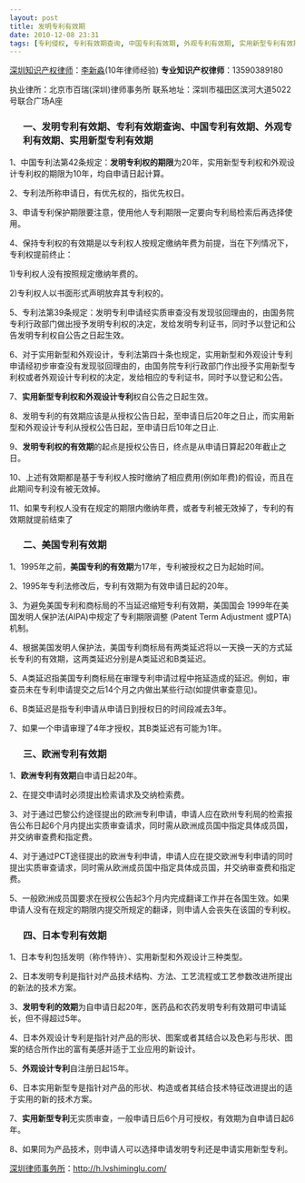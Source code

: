 ```yaml
---
layout: post
title: 发明专利有效期
date: 2010-12-08 23:31
tags: [专利侵权, 专利有效期查询, 中国专利有效期, 外观专利有效期, 实用新型专利有效期, 日本专利有效期, 欧洲专利有效期, 深圳知识产权律师, 美国专利有效期]
---
```

<a href="http://h.lvshiminglu.com/law/category/ipr" target="_blank">深圳知识产权律师</a>：<a href="http://h.lvshiminglu.com/ask" target="_blank">李新淼</a>(10年律师经验)
<strong>专业知识产权律师</strong>：13590389180

执业律所：北京市百瑞(深圳)律师事务所
联系地址：深圳市福田区滨河大道5022号联合广场A座
<ol>
<h3>一、发明专利有效期、专利有效期查询、中国专利有效期、外观专利有效期、实用新型专利有效期</h3>
</ol>
1、中国专利法第42条规定：<strong>发明专利权的期限</strong>为20年，实用新型专利权和外观设计专利权的期限为10年，均自申请日起计算。

2、专利法所称申请日，有优先权的，指优先权日。

3、申请专利保护期限要注意，使用他人专利期限一定要向专利局检索后再选择使用。

4、保持专利权的有效期是以专利权人按规定缴纳年费为前提，当在下列情况下，专利权提前终止：

1)专利权人没有按照规定缴纳年费的。

2)专利权人以书面形式声明放弃其专利权的。

5、专利法第39条规定：发明专利申请经实质审查没有发现驳回理由的，由国务院专利行政部门做出授予发明专利权的决定，发给发明专利证书，同时予以登记和公告发明专利权自公告之日起生效。

6、对于实用新型和外观设计，专利法第四十条也规定，实用新型和外观设计专利申请经初步审查没有发现驳回理由的，由国务院专利行政部门作出授予实用新型专利权或者外观设计专利权的决定，发给相应的专利证书，同时予以登记和公告。

7、<strong>实用新型专利权和外观设计专利</strong>权自公告之日起生效。

8、发明专利的有效期应该是从授权公告日起，至申请日后20年之日止，而实用新型和外观设计专利从授权公告日起，至申请日后10年之日止.

9、<strong>发明专利权的有效期</strong>的起点是授权公告日，终点是从申请日算起20年截止之日。

10、上述有效期都是基于专利权人按时缴纳了相应费用(例如年费)的假设，而且在此期间专利没有被无效掉。

11、如果专利权人没有在规定的期限内缴纳年费，或者专利被无效掉了，专利的有效期就提前结束了
<ol>
<h3>二、美国专利有效期</h3>
</ol>
1、1995年之前，<strong>美国专利的有效期</strong>为17年，专利被授权之日为起始时间。

2、1995年专利法修改后，专利有效期为有效申请日起的20年。

3、为避免美国专利和商标局的不当延迟缩短专利有效期，美国国会 1999年在美国发明人保护法(AIPA)中规定了专利期限调整 (Patent Term Adjustment 或PTA)机制。

4、根据美国发明人保护法，美国专利商标局有两类延迟将以一天换一天的方式延长专利的有效期，这两类延迟分别是A类延迟和B类延迟。

5、A类延迟指美国专利商标局在审理专利申请过程中拖延造成的延迟。例如，审查员未在专利申请提交之后14个月之内做出某些行动(如提供审查意见)。

6、B类延迟是指专利申请从申请日到授权日的时间段减去3年。

7、如果一个申请审理了4年才授权，其B类延迟有可能为1年。
<ol>
<h3>三、欧洲专利有效期</h3>
</ol>
1、<strong>欧洲专利有效期</strong>自申请日起20年。

2、在提交申请时必须提出检索请求及交纳检索费。

3、对于通过巴黎公约途径提出的欧洲专利申请，申请人应在欧州专利局的检索报告公布日起6个月内提出实质审查请求，同时需从欧洲成员国中指定具体成员国，并交纳审查费和指定费。

4、对于通过PCT途径提出的欧洲专利申请，申请人应在提交欧洲专利申请的同时提出实质审查请求，同时需从欧洲成员国中指定具体成员国，并交纳审查费和指定费。

5、一般欧洲成员国要求在授权公告起3个月内完成翻译工作并在各国生效。如果申请人没有在规定的期限内提交所规定的翻译，则申请人会丧失在该国的专利权。
<ol>
<h3>四、日本专利有效期</h3>
</ol>
1、日本专利包括发明（称作特许）、实用新型和外观设计三种类型。

2、日本发明专利是指针对产品技术结构、方法、工艺流程或工艺参数改进所提出的新法的技术方案。

3、<strong>发明专利的效期</strong>为自申请日起20年，医药品和农药发明专利有效期可申请延长，但不得超过5年。

4、日本外观设计专利是指针对产品的形状、图案或者其结合以及色彩与形状、图案的结合所作出的富有美感并适于工业应用的新设计。

5、<strong>外观设计专利</strong>自注册日起15年。

6、日本实用新型专是指针对产品的形状、构造或者其结合技术特征改进提出的适于实用的新的技术方案。

7、<strong>实用新型专利</strong>无实质审查，一般申请日后6个月可授权，有效期为自申请日起6年。

8、如果同为产品技术，则申请人可以选择申请发明专利还是申请实用新型专利。

<a href="http://h.lvshiminglu.com/">深圳律师事务所</a>：<a href="http://h.lvshiminglu.com/">http://h.lvshiminglu.com/</a>

